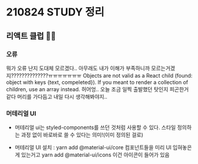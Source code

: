 # 210824 STUDY 정리

## 리액트 클럽 👨‍💻
### 오류
뭐가 오류 난지 도대체 모르겠다.. 아무래도 내가 이해가 부족하니까 모르는거겠지??????????????ㅠㅠㅠㅠㅠㅠㅠ
Objects are not valid as a React child (found: object with keys {text, compeleted}). If you meant to render a collection of children, use an array instead.
허어엉.. 오늘 조금 일찍 출발했던 탓인지 피곤한거같다 머리를 가다듬고 내일 다시 생각해봐야지..

### 머테리얼 UI
- 머테리얼 ui는 styled-components를 쓰던 것처럼 사용할 수 있다.
스타일 정의하는 과정 없이 바로바로 쓸 수 있다는 의미!(이미 정의된 걸로)

- 머테리얼 UI 설치 : yarn add @material-ui/core 컴포넌트들을 미리 UI 입혀놓은 게 있는거고
                    yarn add @material-ui/icons 이건 아이콘이 들어가 있음